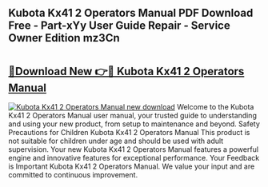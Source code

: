 ## Kubota Kx41 2 Operators Manual PDF Download Free - Part-xYy User Guide Repair - Service Owner Edition mz3Cn

# <h2><a href="http://bc88060.oget.top/?id=Kubota+Kx41+2+Operators+Manual">🔗Download New 👉🔴 Kubota Kx41 2 Operators Manual</a></h2>

[![Kubota Kx41 2 Operators Manual new download](https://i.imgur.com/5g1atiW.png)](http://bc88060.oget.top/?id=Kubota+Kx41+2+Operators+Manual)
Welcome to the Kubota Kx41 2 Operators Manual user manual, your trusted guide to understanding and using your new product, from setup to maintenance and beyond. Safety Precautions for Children Kubota Kx41 2 Operators Manual This product is not suitable for children under age and should be used with adult supervision. Your new Kubota Kx41 2 Operators Manual features a powerful engine and innovative features for exceptional performance. Your Feedback is Important Kubota Kx41 2 Operators Manual. We value your input and are committed to continuous improvement.
